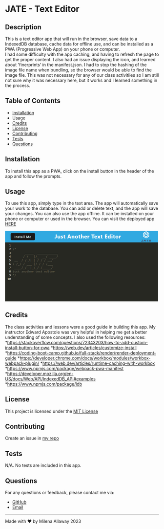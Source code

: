 # JATE - Text Editor

## Description
This is a text editor app that will run in the browser, save data to a IndexedDB database, cache data for offline use, and can be installed as a PWA (Progressive Web App) on your phone or computer.  
I had some difficulty with the app caching, and having to refresh the page to get the proper content. I also had an issue displaying the icon, and learned about 'finerprints' in the manifest.json. I had to stop the hashing of the image file name when bundling, so the browser would be able to find the image file. This was not necessary for any of our class activitiies so I am still not sure why it was necessary here, but it works and I learned something in the process.  

## Table of Contents

- [Installation](#Installation)
- [Usage](#Usage)
- [Credits](#Credits)
- [License](#License)
- [Contributing](#Contributing)
- [Tests](#Tests)
- [Questions](#Questions)  

## Installation
To install this app as a PWA, click on the install button in the header of the app and follow the prompts.  

## Usage
To use this app, simply type in the text area. The app will automatically save your work to the database. You can add or delete text, and the app will save your changes. You can also use the app offline. It can be installed on your phone or computer or used in the browser. You can visit the deployed app [HERE](https://text-editor-tcmj.onrender.com)
  
![Screenshot of app](./public/screenshots/Screenshot1.png)

## Credits
The class activities and lessons were a good guide in building this app. My instructor Edward Apostole was very helpful in helping me get a better understanding of some concepts. I also used the following resources:
*https://stackoverflow.com/questions/72343203/how-to-add-custom-install-button-for-pwa
*https://web.dev/articles/customize-install
*https://coding-boot-camp.github.io/full-stack/render/render-deployment-guide
*https://developer.chrome.com/docs/workbox/modules/workbox-webpack-plugin/
*https://web.dev/articles/runtime-caching-with-workbox
*https://www.npmjs.com/package/webpack-pwa-manifest
*https://developer.mozilla.org/en-US/docs/Web/API/IndexedDB_API#examples
*https://www.npmjs.com/package/idb

## License
  This project is licensed under the [MIT License](https://opensource.org/licenses/MIT)  

## Contributing
Create an issue in [my repo](https://github.com/milena-allaway/text_editor/issues)

## Tests
N/A. No tests are included in this app.

## Questions
For any questions or feedback, please contact me via:
- [GitHub](https://github.com/milena-allaway)
- [Email](mailto:milenawheatcroft@gmail.com)

***

Made with ❤️ by Milena Allaway 2023